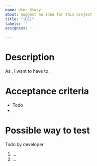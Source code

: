 ```yaml
---
name: User Story
about: Suggest an idea for this project
title: "[US]"
labels: ''
assignees: ''

---
```

# Description
As <actor>, I want to have <stuff> to <fulfill>.

# Acceptance criteria
- Todo
- 

# Possible way to test
Todo by developer
1. ...
2. ...
